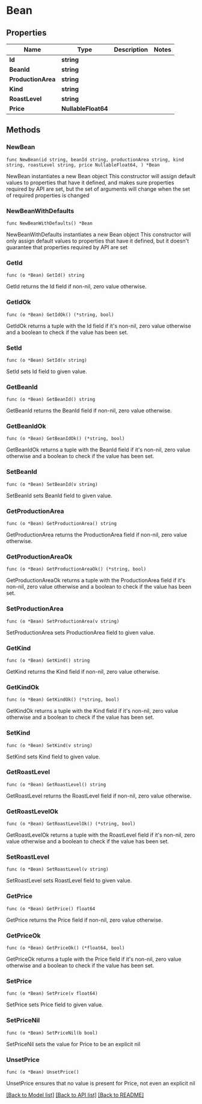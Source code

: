 # Bean

## Properties

Name | Type | Description | Notes
------------ | ------------- | ------------- | -------------
**Id** | **string** |  | 
**BeanId** | **string** |  | 
**ProductionArea** | **string** |  | 
**Kind** | **string** |  | 
**RoastLevel** | **string** |  | 
**Price** | **NullableFloat64** |  | 

## Methods

### NewBean

`func NewBean(id string, beanId string, productionArea string, kind string, roastLevel string, price NullableFloat64, ) *Bean`

NewBean instantiates a new Bean object
This constructor will assign default values to properties that have it defined,
and makes sure properties required by API are set, but the set of arguments
will change when the set of required properties is changed

### NewBeanWithDefaults

`func NewBeanWithDefaults() *Bean`

NewBeanWithDefaults instantiates a new Bean object
This constructor will only assign default values to properties that have it defined,
but it doesn't guarantee that properties required by API are set

### GetId

`func (o *Bean) GetId() string`

GetId returns the Id field if non-nil, zero value otherwise.

### GetIdOk

`func (o *Bean) GetIdOk() (*string, bool)`

GetIdOk returns a tuple with the Id field if it's non-nil, zero value otherwise
and a boolean to check if the value has been set.

### SetId

`func (o *Bean) SetId(v string)`

SetId sets Id field to given value.


### GetBeanId

`func (o *Bean) GetBeanId() string`

GetBeanId returns the BeanId field if non-nil, zero value otherwise.

### GetBeanIdOk

`func (o *Bean) GetBeanIdOk() (*string, bool)`

GetBeanIdOk returns a tuple with the BeanId field if it's non-nil, zero value otherwise
and a boolean to check if the value has been set.

### SetBeanId

`func (o *Bean) SetBeanId(v string)`

SetBeanId sets BeanId field to given value.


### GetProductionArea

`func (o *Bean) GetProductionArea() string`

GetProductionArea returns the ProductionArea field if non-nil, zero value otherwise.

### GetProductionAreaOk

`func (o *Bean) GetProductionAreaOk() (*string, bool)`

GetProductionAreaOk returns a tuple with the ProductionArea field if it's non-nil, zero value otherwise
and a boolean to check if the value has been set.

### SetProductionArea

`func (o *Bean) SetProductionArea(v string)`

SetProductionArea sets ProductionArea field to given value.


### GetKind

`func (o *Bean) GetKind() string`

GetKind returns the Kind field if non-nil, zero value otherwise.

### GetKindOk

`func (o *Bean) GetKindOk() (*string, bool)`

GetKindOk returns a tuple with the Kind field if it's non-nil, zero value otherwise
and a boolean to check if the value has been set.

### SetKind

`func (o *Bean) SetKind(v string)`

SetKind sets Kind field to given value.


### GetRoastLevel

`func (o *Bean) GetRoastLevel() string`

GetRoastLevel returns the RoastLevel field if non-nil, zero value otherwise.

### GetRoastLevelOk

`func (o *Bean) GetRoastLevelOk() (*string, bool)`

GetRoastLevelOk returns a tuple with the RoastLevel field if it's non-nil, zero value otherwise
and a boolean to check if the value has been set.

### SetRoastLevel

`func (o *Bean) SetRoastLevel(v string)`

SetRoastLevel sets RoastLevel field to given value.


### GetPrice

`func (o *Bean) GetPrice() float64`

GetPrice returns the Price field if non-nil, zero value otherwise.

### GetPriceOk

`func (o *Bean) GetPriceOk() (*float64, bool)`

GetPriceOk returns a tuple with the Price field if it's non-nil, zero value otherwise
and a boolean to check if the value has been set.

### SetPrice

`func (o *Bean) SetPrice(v float64)`

SetPrice sets Price field to given value.


### SetPriceNil

`func (o *Bean) SetPriceNil(b bool)`

 SetPriceNil sets the value for Price to be an explicit nil

### UnsetPrice
`func (o *Bean) UnsetPrice()`

UnsetPrice ensures that no value is present for Price, not even an explicit nil

[[Back to Model list]](../README.md#documentation-for-models) [[Back to API list]](../README.md#documentation-for-api-endpoints) [[Back to README]](../README.md)


